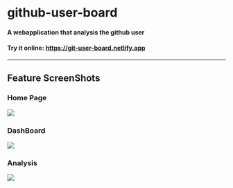 # github-user-board
#### A webapplication that analysis the github user
#### Try it online: https://git-user-board.netlify.app
- - -
## Feature ScreenShots
### Home Page
![](https://user-images.githubusercontent.com/48079913/95413621-dba78580-08f9-11eb-9c0c-37579730c126.png)
### DashBoard
![](https://user-images.githubusercontent.com/48079913/95413833-612b3580-08fa-11eb-8a18-e188130fd49e.jpg)
### Analysis
![](https://user-images.githubusercontent.com/48079913/95413708-14dff580-08fa-11eb-9df9-176b5a611354.png)
